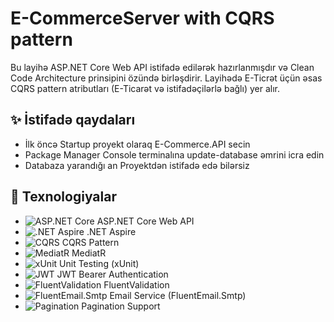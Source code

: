 # E-CommerceServer with CQRS pattern

Bu layihə ASP.NET Core Web API istifadə edilərək hazırlanmışdır və Clean Code Architecture prinsipini özündə birləşdirir. Layihədə E-Ticrət üçün əsas CQRS pattern atributları (E-Ticarət və istifadəçilərlə bağlı) yer alır.


## ✨ İstifadə qaydaları
- İlk öncə Startup proyekt olaraq E-Commerce.API secin
- Package Manager Console terminalına update-database əmrini icra edin
- Databaza yarandığı an Proyektdən istifadə edə bilərsiz


## 🚀 Texnologiyalar
- ![ASP.NET Core](https://img.shields.io/badge/-ASP.NET%20Core-512BD4?style=flat-square&logo=.net&logoColor=white) ASP.NET Core Web API  
- ![.NET Aspire](https://img.shields.io/badge/-.NET%20Aspire-512BD4?style=flat-square&logo=dotnet&logoColor=white) .NET Aspire  
- ![CQRS](https://img.shields.io/badge/-CQRS-6DB33F?style=flat-square&logoColor=white) CQRS Pattern  
- ![MediatR](https://img.shields.io/badge/-MediatR-000000?style=flat-square&logo=mediatr&logoColor=white) MediatR  
- ![xUnit](https://img.shields.io/badge/-xUnit-FF2C2C?style=flat-square&logo=checkmarx&logoColor=white) Unit Testing (xUnit)  
- ![JWT](https://img.shields.io/badge/-JWT-000000?style=flat-square&logo=json-web-tokens&logoColor=white) JWT Bearer Authentication  
- ![FluentValidation](https://img.shields.io/badge/-FluentValidation-86D633?style=flat-square&logo=checkmarx&logoColor=white) FluentValidation  
- ![FluentEmail.Smtp](https://img.shields.io/badge/-FluentEmail.Smtp-0078D4?style=flat-square&logo=gmail&logoColor=white) Email Service (FluentEmail.Smtp)  
- ![Pagination](https://img.shields.io/badge/-Pagination-9B59B6?style=flat-square&logoColor=white) Pagination Support  
